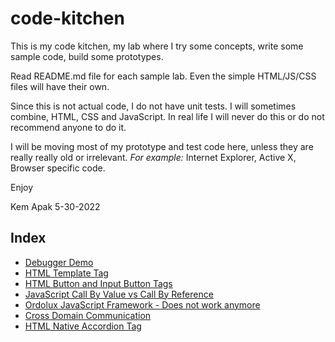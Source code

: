 # code-kitchen
This is my code kitchen, my lab where I try some concepts, write some sample code, build some prototypes.

Read README.md file for each sample lab. Even the simple HTML/JS/CSS files will have their own. 

Since this is not actual code, I do not have unit tests. I will sometimes combine, HTML, CSS and JavaScript. 
In real life I will never do this or do not recommend anyone to do it.

I will be moving most of my prototype and test code here, unless they are really really old or irrelevant. _For example:_ Internet Explorer,
Active X, Browser specific code.

Enjoy

Kem Apak 5-30-2022

## Index
- [Debugger Demo](src/debugger-demo/README.md)
- [HTML Template Tag](src/html-template-tag/README.md)
- [HTML Button and Input Button Tags](src/html-button-and-input-button-tag/README.md)
- [JavaScript Call By Value vs Call By Reference](src/js-call-by-value-call-by-reference/README.md)
- [Ordolux JavaScript Framework - Does not work anymore](src/ordolux/README.md)
- [Cross Domain Communication](src/cross-domain-communication/README.md)
- [HTML Native Accordion Tag](src/html-native-accordion-tag/README.md)